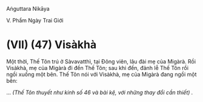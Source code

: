 Aṅguttara Nikāya

V. Phẩm Ngày Trai Giới

# (VII) (47) Visàkhà

Một thời, Thế Tôn trú ở Sàvavatthì, tại Ðông viên, lâu đài mẹ của Migàrà. Rồi Visàkhà, mẹ của Migàrà đi đến Thế Tôn; sau khi đến, đảnh lễ Thế Tôn rồi ngồi xuống một bên. Thế Tôn nói với Visàkhà, mẹ của Migàrà đang ngồi một bên:

... _(Thế Tôn thuyết như kinh số 46 và bài kệ, với những thay đổi cần thiết) ._

